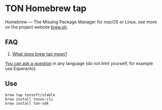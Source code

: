 # TON Homebrew tap

Homebrew — The Missing Package Manager for macOS or Linux, see more on the project website [brew.sh](https://brew.sh/).

## FAQ

1. [What does brew tap mean?](https://docs.brew.sh/Taps)

[You can ask a question](https://github.com/tonsoft/homebrew-stable/issues/new?labels=question&template=question.md) in any language (do not limit yourself, for example use Esperanto).

## Use

    brew tap tonsoft/stable
    brew install tonos-cli
    brew install ton-sdk
